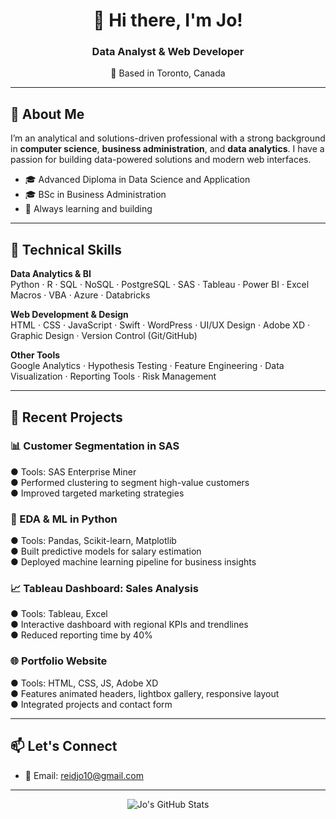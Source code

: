 <p align="center">
  <h1 align="center">👋 Hi there, I'm Jo!</h1>
  <h3 align="center">Data Analyst & Web Developer</h3>
  <p align="center">📍 Based in Toronto, Canada</p>
</p>

---

## 💼 About Me

I’m an analytical and solutions-driven professional with a strong background in **computer science**, **business administration**, and **data analytics**. I have a passion for building data-powered solutions and modern web interfaces.

- 🎓 Advanced Diploma in Data Science and Application  
- 🎓 BSc in Business Administration  
- 🧠 Always learning and building

---

## 🧰 Technical Skills

**Data Analytics & BI**  
Python · R · SQL · NoSQL · PostgreSQL · SAS · Tableau · Power BI · Excel Macros · VBA · Azure · Databricks  

**Web Development & Design**  
HTML · CSS · JavaScript · Swift · WordPress · UI/UX Design · Adobe XD · Graphic Design · Version Control (Git/GitHub)  

**Other Tools**  
Google Analytics · Hypothesis Testing · Feature Engineering · Data Visualization · Reporting Tools · Risk Management

---

## 🚀 Recent Projects

### 📊 Customer Segmentation in SAS
● Tools: SAS Enterprise Miner  
● Performed clustering to segment high-value customers  
● Improved targeted marketing strategies

### 🤖 EDA & ML in Python  
● Tools: Pandas, Scikit-learn, Matplotlib  
● Built predictive models for salary estimation  
● Deployed machine learning pipeline for business insights

### 📈 Tableau Dashboard: Sales Analysis  
● Tools: Tableau, Excel  
● Interactive dashboard with regional KPIs and trendlines  
● Reduced reporting time by 40%

### 🌐 Portfolio Website  
● Tools: HTML, CSS, JS, Adobe XD  
● Features animated headers, lightbox gallery, responsive layout  
● Integrated projects and contact form

---

## 📫 Let's Connect

- 📧 Email: reidjo10@gmail.com 

---

<p align="center">
  <img src="https://github-readme-stats.vercel.app/api?username=Drjreid85&show_icons=true&theme=default" alt="Jo's GitHub Stats">
</p>
